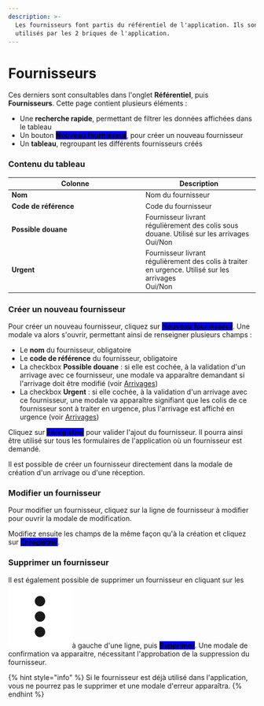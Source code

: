```yaml
---
description: >-
  Les fournisseurs font partis du référentiel de l'application. Ils sont
  utilisés par les 2 briques de l'application.
---
```


# Fournisseurs

Ces derniers sont consultables dans l'onglet **Référentiel**, puis **Fournisseurs**. Cette page contient plusieurs éléments :&#x20;

* Une **recherche rapide**, permettant de filtrer les données affichées dans le tableau
* Un bouton <mark style="background-color:blue;">**Nouveau fournisseur**</mark>, pour créer un nouveau fournisseur
* Un **tableau**, regroupant les différents fournisseurs créés

### Contenu du tableau

<table><thead><tr><th width="258.5">Colonne</th><th>Description</th></tr></thead><tbody><tr><td><strong>Nom</strong></td><td>Nom du fournisseur</td></tr><tr><td><strong>Code de référence</strong></td><td>Code du fournisseur</td></tr><tr><td><strong>Possible douane</strong></td><td>Fournisseur livrant régulièrement des colis sous douane. Utilisé sur les arrivages<br>Oui/Non</td></tr><tr><td><strong>Urgent</strong></td><td>Fournisseur livrant régulièrement des colis à traiter en urgence. Utilisé sur les arrivages<br>Oui/Non</td></tr></tbody></table>

### Créer un nouveau fournisseur

Pour créer un nouveau fournisseur, cliquez sur <mark style="background-color:blue;">**Nouveau fournisseur**</mark>. Une modale va alors s'ouvrir, permettant ainsi de renseigner plusieurs champs :&#x20;

* Le **nom** du fournisseur, obligatoire
* Le **code de référence** du fournisseur, obligatoire
* La checkbox **Possible douane** : si elle est cochée, à la validation d'un arrivage avec ce fournisseur, une modale va apparaître demandant si l'arrivage doit être modifié (voir [Arrivages](../trace/parametrages/arrivages-ul.md))
* La checkbox **Urgent** : si elle cochée, à la validation d'un arrivage avec ce fournisseur, une modale va apparaître signifiant que les colis de ce fournisseur sont à traiter en urgence, plus l'arrivage est affiché en urgence (voir [Arrivages](../trace/parametrages/arrivages-ul.md))

Cliquez sur <mark style="background-color:blue;">**Enregistrer**</mark> pour valider l'ajout du fournisseur. Il pourra ainsi être utilisé sur tous les formulaires de l'application où un fournisseur est demandé.

Il est possible de créer un fournisseur directement dans la modale de création d'un arrivage ou d'une réception.

### Modifier un fournisseur

Pour modifier un fournisseur, cliquez sur la ligne de fournisseur à modifier pour ouvrir la modale de modification.

Modifiez ensuite les champs de la même façon qu'à la création et cliquez sur <mark style="background-color:blue;">**Enregistrer**</mark>.&#x20;

### Supprimer un fournisseur

Il est également possible de supprimer un fournisseur en cliquant sur les <img src="../.gitbook/assets/3points" alt="" data-size="line">à gauche d'une ligne, puis <mark style="background-color:blue;">**Supprimer**</mark>. Une modale de confirmation va apparaitre, nécessitant l'approbation de la suppression du fournisseur.&#x20;

{% hint style="info" %}
Si le fournisseur est déjà utilisé dans l'application, vous ne pourrez pas le supprimer et une modale d'erreur apparaîtra.
{% endhint %}
